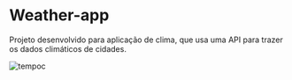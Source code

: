 # Weather-app

Projeto desenvolvido para aplicação de clima, que usa uma API para trazer os dados climáticos de cidades.

![tempoc](https://user-images.githubusercontent.com/115164431/223159237-c505a840-1c9c-4a5d-8b4d-9c4843fcfba2.jpg)
